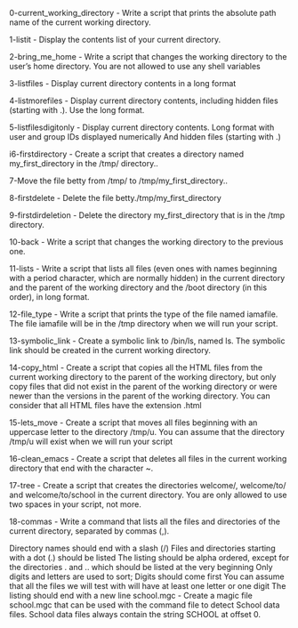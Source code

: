 0-current_working_directory - Write a script that prints the absolute path name of the current working directory.

1-listit - Display the contents list of your current directory.

2-bring_me_home - Write a script that changes the working directory to the user’s home directory. You are not allowed to use any shell variables

3-listfiles - Display current directory contents in a long format

4-listmorefiles - Display current directory contents, including hidden files (starting with .). Use the long format.

5-listfilesdigitonly - Display current directory contents. Long format with user and group IDs displayed numerically And hidden files (starting with .)

i6-firstdirectory - Create a script that creates a directory named my_first_directory in the /tmp/ directory..

7-Move the file betty from /tmp/ to /tmp/my_first_directory..

8-firstdelete - Delete the file betty./tmp/my_first_directory

9-firstdirdeletion - Delete the directory my_first_directory that is in the /tmp directory.

10-back - Write a script that changes the working directory to the previous one.

11-lists - Write a script that lists all files (even ones with names beginning with a period character, which are normally hidden) in the current directory and the parent of the working directory and the /boot directory (in this order), in long format.

12-file_type - Write a script that prints the type of the file named iamafile. The file iamafile will be in the /tmp directory when we will run your script.

13-symbolic_link - Create a symbolic link to /bin/ls, named ls. The symbolic link should be created in the current working directory.

14-copy_html - Create a script that copies all the HTML files from the current working directory to the parent of the working directory, but only copy files that did not exist in the parent of the working directory or were newer than the versions in the parent of the working directory. You can consider that all HTML files have the extension .html

15-lets_move - Create a script that moves all files beginning with an uppercase letter to the directory /tmp/u. You can assume that the directory /tmp/u will exist when we will run your script

16-clean_emacs - Create a script that deletes all files in the current working directory that end with the character ~.

17-tree - Create a script that creates the directories welcome/, welcome/to/ and welcome/to/school in the current directory. You are only allowed to use two spaces in your script, not more.

18-commas - Write a command that lists all the files and directories of the current directory, separated by commas (,).

Directory names should end with a slash (/) Files and directories starting with a dot (.) should be listed The listing should be alpha ordered, except for the directories . and .. which should be listed at the very beginning Only digits and letters are used to sort; Digits should come first You can assume that all the files we will test with will have at least one letter or one digit The listing should end with a new line
school.mgc - Create a magic file school.mgc that can be used with the command file to detect School data files. School data files always contain the string SCHOOL at offset 0.
